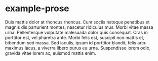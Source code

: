 example-prose
=============

Duis mattis dolor at rhoncus rhoncus. Cum sociis natoque penatibus et magnis dis parturient montes, nascetur ridiculus mus. Morbi vitae massa urna. Pellentesque vulputate malesuada dolor quis consequat. Cras in porttitor est, vel pharetra ante. Morbi felis est, suscipit non mattis et, bibendum sed massa. Sed iaculis, ipsum id porttitor blandit, felis arcu maximus lacus, a viverra libero purus eu urna. Suspendisse lorem odio, gravida vitae lorem ac, euismod mattis enim.
